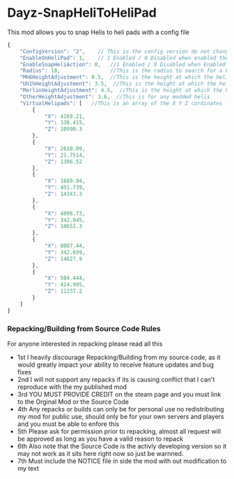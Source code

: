 # Dayz-SnapHeliToHeliPad
 
This mod allows you to snap Helis to heli pads with a config file

```javascript
{
	"ConfigVersion": "2",    // This is the config version do not change this is just to allow me to auto update the config when needed
	"EnableOnHeliPad": 1,    // 1 Enabled / 0 Disabled when enabled the snap action will happen at every restart and one placement of the helipad
	"EnableSnapHeliAction": 0,   //1 Enabled / 0 Disabled when Enabled it will allow players to interact with the heli pad to snap the heli to it
	"Radius": 18,                //This is the radius to search for a heli to snap the smaller the better on performance
	"Mh6HeightAdjustment": 0.5,  //This is the height at which the heli will be TP above the heli pad (Note: the Mh6 game postion is the bottom of the heli)
	"Uh1hHeightAdjustment": 3.5,  //This is the height at which the heli will be TP above the heli pad (Note: the UH1h game postion is the rotors of the heli)
	"MerlinHeightAdjustment": 4.5,  //This is the height at which the heli will be TP above the heli pad (Note: the Merlin game postion is the rotors of the heli)
	"OtherHeightAdjustment": 3.6,  //This is for any modded helis
    "VirtualHelipads": [   //This is an array of the X Y Z cordinates for virtual helipads
        {
            "X": 4169.21,
            "Y": 338.415,
            "Z": 10990.3
        },
        {
            "X": 2610.09,
            "Y": 21.7514,
            "Z": 1306.52
        },
        {
            "X": 1689.94,
            "Y": 451.739,
            "Z": 14343.3
        },
        {
            "X": 4096.73,
            "Y": 342.045,
            "Z": 10652.3
        },
        {
            "X": 8007.44,
            "Y": 342.699,
            "Z": 14627.9
        },
        {
            "X": 504.444,
            "Y": 424.995,
            "Z": 11237.2
        }
    ]
}
```

### Repacking/Building from Source Code Rules
For anyone interested in repacking please read all this
- 1st I heavily discourage Repacking/Building from my source code, as it would greatly impact your ability to receive feature updates and bug fixes
- 2nd I will not support any repacks if its is causing conflict that I can't reproduce with the my published mod 
- 3rd YOU MUST PROVIDE CREDIT on the steam page and you must link to the Orginal Mod or the Source Code
- 4th Any repacks or builds can only be for personal use no redistributing my mod for public use, should only be for your own servers and players and you must be able to enfore this
- 5th Please ask for permission prior to repacking, almost all request will be approved as long as you have a valid reason to repack
- 6th Also note that the Source Code is the activly developing version so it may not work as it sits here right now so just be warnned.
- 7th Must include the NOTICE file in side the mod with out modification to my text
